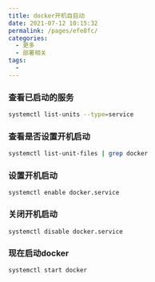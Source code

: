 ```yaml
---
title: docker开机自启动
date: 2021-07-12 10:15:32
permalink: /pages/efe8fc/
categories:
  - 更多
  - 部署相关
tags:
  - 
---
```

### 查看已启动的服务

```bash
systemctl list-units --type=service
```

### 查看是否设置开机启动

```bash
systemctl list-unit-files | grep docker
```

### 设置开机启动

```
systemctl enable docker.service
```

### 关闭开机启动

```
systemctl disable docker.service
```

### 现在启动docker

```bash
systemctl start docker
```

